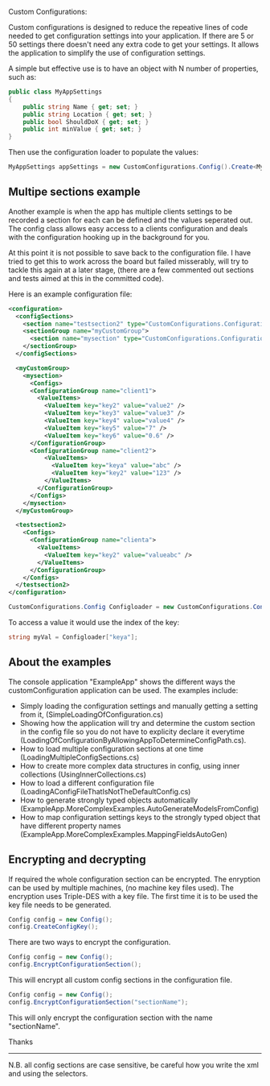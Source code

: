 Custom Configurations:

Custom configurations is designed to reduce the repeative lines of code needed to get configuration settings into your application.  If there are 5 or 50 settings there doesn't need any extra code to get your settings.  It allows the application to simplify the use of configuration settings.  

A simple but effective use is to have an object with N number of properties, such as:

```C#
public class MyAppSettings
{
    public string Name { get; set; }
    public string Location { get; set; }
    public bool ShouldDoX { get; set; }
    public int minValue { get; set; }
}
```

Then use the configuration loader to populate the values:

```C#
MyAppSettings appSettings = new CustomConfigurations.Config().Create<MyAppSettings>();
```

Multipe sections example
------------------------

Another example is when the app has multiple clients settings to be recorded a section for each can be defined and the values seperated out. The config class allows easy access to a clients configuration and deals with the configuration hooking up in the background for you.

At this point it is not possible to save back to the configuration file. I have tried to get this to work across the board but failed misserably, will try to tackle this again at a later stage, (there are a few commented out sections and tests aimed at this in the committed code).

Here is an example configuration file:

```xml
<configuration>
  <configSections>
    <section name="testsection2" type="CustomConfigurations.ConfigurationSectionLoader, CustomConfigurations" />
    <sectionGroup name="myCustomGroup">
      <section name="mysection" type="CustomConfigurations.ConfigurationSectionLoader, CustomConfigurations" />
    </sectionGroup>
  </configSections>

  <myCustomGroup>
    <mysection>
      <Configs>
      <ConfigurationGroup name="client1">
        <ValueItems>
          <ValueItem key="key2" value="value2" />
          <ValueItem key="key3" value="value3" />
          <ValueItem key="key4" value="value4" />
          <ValueItem key="key5" value="7" />
          <ValueItem key="key6" value="0.6" />        
      </ConfigurationGroup>
      <ConfigurationGroup name="client2">
          <ValueItems>
            <ValueItem key="keya" value="abc" />
            <ValueItem key="key2" value="123" />
          </ValueItems>
        </ConfigurationGroup>
      </Configs>
    </mysection>
  </myCustomGroup>

  <testsection2>
    <Configs>
      <ConfigurationGroup name="clienta">
        <ValueItems>
          <ValueItem key="key2" value="valueabc" />          
        </ValueItems>       
      </ConfigurationGroup>
    </Configs>
  </testsection2>
</configuration>
```

```C#
CustomConfigurations.Config Configloader = new CustomConfigurations.Config("client2");
```

To access a value it would use the index of the key:
```C#
string myVal = Configloader["keya"];
```

About the examples
------------------

The console application "ExampleApp" shows the different ways the customConfiguration application can be used. The examples include:

* Simply loading the configuration settings and manually getting a setting from it, (SimpleLoadingOfConfiguration.cs)
* Showing how the application will try and determine the custom section in the config file so you do not have to explicity declare it everytime (LoadingOfConfigurationByAllowingAppToDetermineConfigPath.cs).
* How to load multiple configuration sections at one time (LoadingMultipleConfigSections.cs)
* How to create more complex data structures in config, using inner collections (UsingInnerCollections.cs)
* How to load a different configuration file (LoadingAConfigFileThatIsNotTheDefaultConfig.cs)
* How to generate strongly typed objects automatically (ExampleApp.MoreComplexExamples.AutoGenerateModelsFromConfig)
* How to map configuration settings keys to the strongly typed object that have different property names (ExampleApp.MoreComplexExamples.MappingFieldsAutoGen)


Encrypting and decrypting
-------------------------

If required the whole configuration section can be encrypted.  The enryption can be used by multiple machines, (no machine key files used).  The encryption uses Triple-DES with a key file.  The first time it is to be used the key file needs to be generated.

```C#
Config config = new Config();
config.CreateConfigKey();
```

There are two ways to encrypt the configuration.

```C#
Config config = new Config();
config.EncryptConfigurationSection();
```

This will encrypt all custom config sections in the configuration file.

```C#
Config config = new Config();
config.EncryptConfigurationSection("sectionName");
```

This will only encrypt the configuration section with the name "sectionName".

Thanks

-------------------------------------------------------------

N.B. all config sections are case sensitive, be careful how you write the xml and using the selectors.
